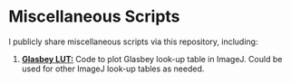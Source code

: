 # Miscellaneous Scripts
I publicly share miscellaneous scripts via this repository, including:
1. [**Glasbey LUT:**](/glasbey) Code to plot Glasbey look-up table in ImageJ. Could be used for other ImageJ look-up tables as needed.